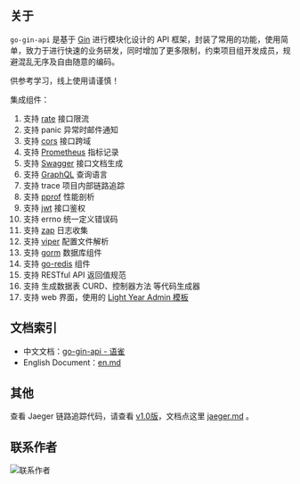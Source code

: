 ## 关于

`go-gin-api` 是基于 [Gin](https://github.com/gin-gonic/gin) 进行模块化设计的 API 框架，封装了常用的功能，使用简单，致力于进行快速的业务研发，同时增加了更多限制，约束项目组开发成员，规避混乱无序及自由随意的编码。

供参考学习，线上使用请谨慎！

集成组件：

1. 支持 [rate](https://golang.org/x/time/rate) 接口限流 
1. 支持 panic 异常时邮件通知 
1. 支持 [cors](https://github.com/rs/cors) 接口跨域 
1. 支持 [Prometheus](https://github.com/prometheus/client_golang) 指标记录 
1. 支持 [Swagger](https://github.com/swaggo/gin-swagger) 接口文档生成 
1. 支持 [GraphQL](https://github.com/99designs/gqlgen) 查询语言 
1. 支持 trace 项目内部链路追踪 
1. 支持 [pprof](https://github.com/gin-contrib/pprof) 性能剖析 
1. 支持 [jwt](https://github.com/dgrijalva/jwt-go) 接口鉴权 
1. 支持 errno 统一定义错误码 
1. 支持 [zap](https://go.uber.org/zap) 日志收集 
1. 支持 [viper](https://github.com/spf13/viper) 配置文件解析
1. 支持 [gorm](https://gorm.io/gorm) 数据库组件
1. 支持 [go-redis](https://github.com/go-redis/redis/v7) 组件
1. 支持 RESTful API 返回值规范
1. 支持 生成数据表 CURD、控制器方法 等代码生成器
1. 支持 web 界面，使用的 [Light Year Admin 模板](https://gitee.com/yinqi/Light-Year-Admin-Using-Iframe)


## 文档索引

- 中文文档：[go-gin-api - 语雀](https://www.yuque.com/skyzhouzj/xhframwork/ngc3x5)
- English Document：[en.md](https://github.com/skyzhouzj/xhframwork/blob/master/en.md)

## 其他

查看 Jaeger 链路追踪代码，请查看 [v1.0版](https://github.com/skyzhouzj/xhframwork/releases/tag/v1.0)，文档点这里 [jaeger.md](https://github.com/skyzhouzj/xhframwork/blob/master/docs/jaeger.md) 。

## 联系作者

![联系作者](https://i.loli.net/2021/07/02/cwiLQ13CRgJIS86.jpg)

